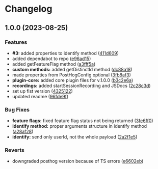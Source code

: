 # Changelog

## 1.0.0 (2023-08-25)


### Features

* **#3:** added properties to identify method ([411d609](https://github.com/cashrent/analytics-plugin-posthog/commit/411d609918eeb3372348dd965c788626b51ec9cc))
* added dependabot to repo ([e96ad15](https://github.com/cashrent/analytics-plugin-posthog/commit/e96ad151e4dc867607eadece07798b111e08a4b0))
* added getFeatureFlag method ([a3fff5a](https://github.com/cashrent/analytics-plugin-posthog/commit/a3fff5adb27c47516f6cc62f48d6583b21c1b494))
* **custom methods:** added getDistinctId method ([dc88a18](https://github.com/cashrent/analytics-plugin-posthog/commit/dc88a18184f649022f84a423c28fe9a856907564))
* made properties from PostHogConfig optional ([3fb8af3](https://github.com/cashrent/analytics-plugin-posthog/commit/3fb8af32ffdaa9c5f4fbeb2fd0253d0000740e91))
* **plugin-core:** added core plugin files for v.1.0.0 ([b3c2e6a](https://github.com/cashrent/analytics-plugin-posthog/commit/b3c2e6a44f7ede4fa1b8e667af96312e0d44cbd9))
* **recordings:** added startSessionRecording and JSDocs ([2c28c3d](https://github.com/cashrent/analytics-plugin-posthog/commit/2c28c3daeb4c40c4a651e65971a50b504824c8c4))
* set up fist version ([4325122](https://github.com/cashrent/analytics-plugin-posthog/commit/4325122d775a77b221924a3bd3408171821a755f))
* updated readme ([96fde9f](https://github.com/cashrent/analytics-plugin-posthog/commit/96fde9f99f4f33dbe0b07c218af9bd05f8ac3ba5))


### Bug Fixes

* **feature flags:** fixed feature flag status not being returned ([3fe6ff0](https://github.com/cashrent/analytics-plugin-posthog/commit/3fe6ff0d99259e2c870c33d0a0ac0761dae9ef15))
* **identify method:** proper arguments structure in identify method ([a28af28](https://github.com/cashrent/analytics-plugin-posthog/commit/a28af28fa6a87ddc2318d5309afe57f12f62c2a4))
* **identify:** send only userId, not the whole payload ([2a2f1e5](https://github.com/cashrent/analytics-plugin-posthog/commit/2a2f1e5f0f9a7b9e222dcc12e947c28d493d038d))


### Reverts

* downgraded posthog version because of TS errors ([e6602eb](https://github.com/cashrent/analytics-plugin-posthog/commit/e6602ebbd153bbfb2bb866b0c7ec077284e596d0))
